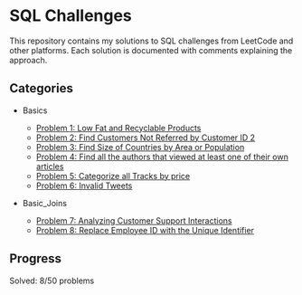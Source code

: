 # SQL Challenges

This repository contains my solutions to SQL challenges from LeetCode and other platforms. Each solution is documented with comments explaining the approach.

## Categories
- Basics
  - [Problem 1: Low Fat and Recyclable Products](Basics/LowFatAndRecyclable.sql)
  - [Problem 2: Find Customers Not Referred by Customer ID 2](Basics/FindCustomerReferee.sql)
  - [Problem 3: Find Size of Countries by Area or Population](Basics/BigCountries.sql)
  - [Problem 4: Find all the authors that viewed at least one of their own articles](Basics/ArticleViews.sql)
  - [Problem 5: Categorize all Tracks by price](CategorizeTracksbyPrice.sql)
  - [Problem 6: Invalid Tweets](InvalidTweets.sql)

- Basic_Joins
  - [Problem 7: Analyzing Customer Support Interactions](Basic_Joins/AnalyzingCustomerSupportInteractions.sql)
  - [Problem 8: Replace Employee ID with the Unique Identifier](Basic_Joins/ReplaceEmplyeeIdWith_Unique_Identifer.sql)

## Progress
Solved: 8/50 problems
